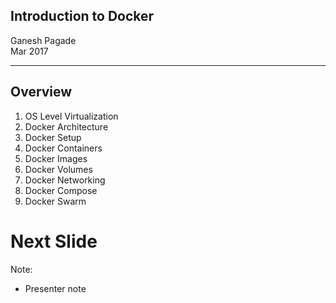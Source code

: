 ## Introduction to Docker

Ganesh Pagade  
Mar 2017

---
## Overview
1. OS Level Virtualization
1. Docker Architecture
1. Docker Setup
1. Docker Containers
1. Docker Images
1. Docker Volumes
1. Docker Networking
1. Docker Compose
1. Docker Swarm

# Next Slide

Note:
- Presenter note

